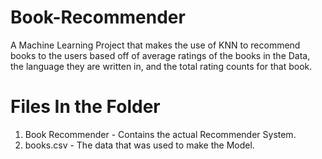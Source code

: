 # Book-Recommender
A Machine Learning Project that makes the use of KNN to recommend books to the users based off of average ratings of the books in the Data, the language they are written in, and the total rating counts for that book.

# Files In the Folder
1) Book Recommender -  Contains the actual Recommender System. <br>
2) books.csv - The data that was used to make the Model.

